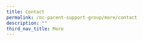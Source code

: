 ```yaml
---
title: Contact
permalink: /nc-parent-support-group/more/contact
description: ""
third_nav_title: More
---
```

